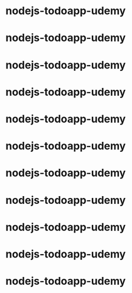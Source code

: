 # nodejs-todoapp-udemy
# nodejs-todoapp-udemy
# nodejs-todoapp-udemy
# nodejs-todoapp-udemy
# nodejs-todoapp-udemy
# nodejs-todoapp-udemy
# nodejs-todoapp-udemy
# nodejs-todoapp-udemy
# nodejs-todoapp-udemy
# nodejs-todoapp-udemy
# nodejs-todoapp-udemy
